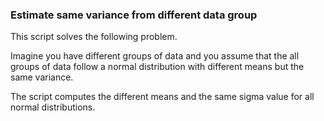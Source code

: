 ### Estimate same variance from different data group

This script solves the following problem. 

Imagine you have different groups of data and you assume that the all groups of data follow a normal distribution with different means but the same variance. 

The script computes the different means and the same sigma value for all normal distributions.





